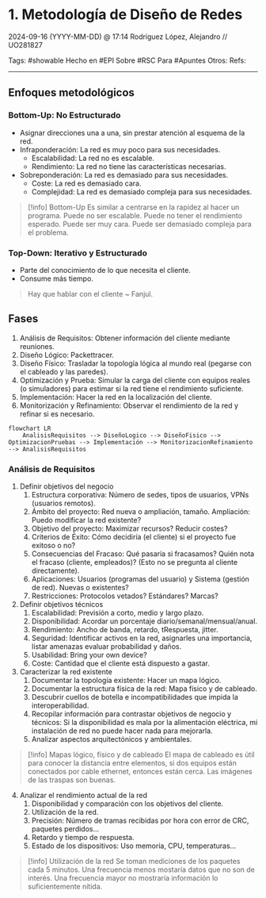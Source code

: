 # 1. Metodología de Diseño de Redes
2024-09-16 (YYYY-MM-DD) @ 17:14
Rodríguez López, Alejandro // UO281827

Tags:
	#showable
	Hecho en #EPI
	Sobre #RSC
	Para #Apuntes
	Otros:
	Refs:
 
<hr>

## Enfoques metodológicos

### Bottom-Up: No Estructurado

- Asignar direcciones una a una, sin prestar atención al esquema de la red.
- Infraponderación: La red es muy poco para sus necesidades.
	- Escalabilidad: La red no es escalable.
	- Rendimiento: La red no tiene las características necesarias.
- Sobreponderación: La red es demasiado para sus necesidades.
	- Coste: La red es demasiado cara.
	- Complejidad: La red es demasiado compleja para sus necesidades.

> [!info] Bottom-Up
> Es similar a centrarse en la rapidez al hacer un programa.
> Puede no ser escalable.
> Puede no tener el rendimiento esperado.
> Puede ser muy cara.
> Puede ser demasiado compleja para el problema.

### Top-Down: Iterativo y Estructurado

- Parte del conocimiento de lo que necesita el cliente.
- Consume más tiempo.

> Hay que hablar con el cliente ~ Fanjul.

## Fases

1. Análisis de Requisitos: Obtener información del cliente mediante reuniones.
2. Diseño Lógico: Packettracer.
3. Diseño Físico: Trasladar la topología lógica al mundo real (pegarse con el cableado y las paredes).
4. Optimización y Prueba: Simular la carga del cliente con equipos reales (o simuladores) para estimar si la red tiene el rendimiento suficiente.
5. Implementación: Hacer la red en la localización del cliente.
6. Monitorización y Refinamiento: Observar el rendimiento de la red y refinar si es necesario.

```mermaid
flowchart LR
	AnalisisRequisitos --> DiseñoLogico --> DiseñoFisico --> OptimizacionPruebas --> Implementación --> MonitorizacionRefinamiento --> AnalisisRequisitos
```

### Análisis de Requisitos

1. Definir objetivos del negocio
	1. Estructura corporativa: Número de sedes, tipos de usuarios, VPNs (usuarios remotos).
	2. Ámbito del proyecto: Red nueva o ampliación, tamaño. Ampliación: Puedo modificar la red existente?
	3. Objetivo del proyecto: Maximizar recursos? Reducir costes?
	4. Criterios de Éxito: Cómo decidiría (el cliente) si el proyecto fue exitoso o no?
	5. Consecuencias del Fracaso: Qué pasaría si fracasamos? Quién nota el fracaso (cliente, empleados)? (Esto no se pregunta al cliente directamente).
	6. Aplicaciones: Usuarios (programas del usuario) y Sistema (gestión de red). Nuevas o existentes?
	7. Restricciones: Protocolos vetados? Estándares? Marcas?
2. Definir objetivos técnicos
	1. Escalabilidad: Previsión a corto, medio y largo plazo.
	2. Disponibilidad: Acordar un porcentaje diario/semanal/mensual/anual.
	3. Rendimiento: Ancho de banda, retardo, tRespuesta, jitter.
	4. Seguridad: Identificar activos en la red, asignarles una importancia, listar amenazas evaluar probabilidad y daños.
	5. Usabilidad: Bring your own device?
	6. Coste: Cantidad que el cliente está dispuesto a gastar.
3. Caracterizar la red existente
	1. Documentar la topología existente: Hacer un mapa lógico.
	2. Documentar la estructura física de la red: Mapa físico y de cableado.
	3. Descubrir cuellos de botella e incompatibilidades que impida la interoperabilidad.
	4. Recopilar información para contrastar objetivos de negocio y técnicos: Si la disponibilidad es mala por la alimentación eléctrica, mi instalación de red no puede hacer nada para mejorarla.
	5. Analizar aspectos arquitectónicos y ambientales.

> [!info] Mapas lógico, físico y de cableado
> El mapa de cableado es útil para conocer la distancia entre elementos, si dos equipos están conectados por cable ethernet, entonces están cerca.
> Las imágenes de las traspas son buenas.

4. Analizar el rendimiento actual de la red
	1. Disponibilidad y comparación con los objetivos del cliente.
	2. Utilización de la red.
	3. Precisión: Número de tramas recibidas por hora con error de CRC, paquetes perdidos...
	4. Retardo y tiempo de respuesta.
	5. Estado de los dispositivos: Uso memoria, CPU, temperaturas...

> [!info] Utilización de la red
> Se toman mediciones de los paquetes cada 5 minutos.
> Una frecuencia menos mostaría datos que no son de interés.
> Una frecuencia mayor no mostraría información lo suficientemente nítida.
